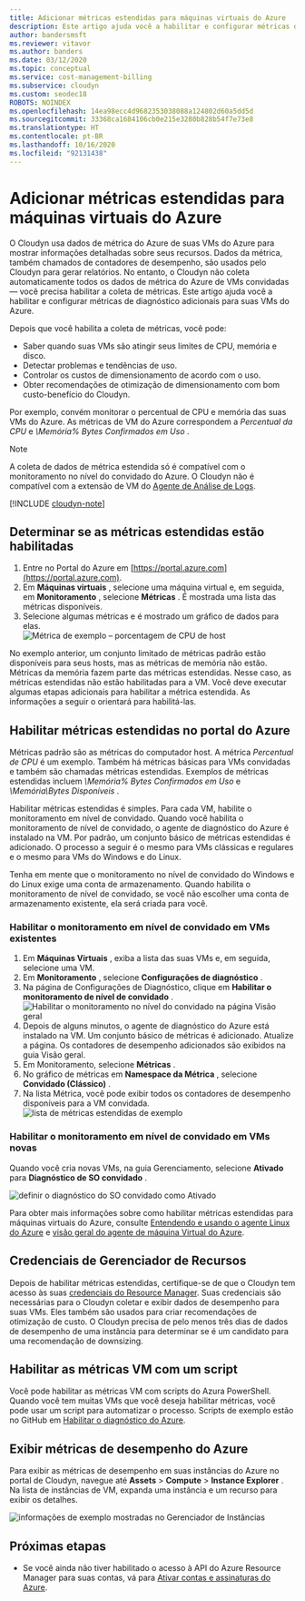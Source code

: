 ```yaml
---
title: Adicionar métricas estendidas para máquinas virtuais do Azure
description: Este artigo ajuda você a habilitar e configurar métricas de diagnóstico estendido para suas VMs do Azure.
author: bandersmsft
ms.reviewer: vitavor
ms.author: banders
ms.date: 03/12/2020
ms.topic: conceptual
ms.service: cost-management-billing
ms.subservice: cloudyn
ms.custom: seodec18
ROBOTS: NOINDEX
ms.openlocfilehash: 14ea98ecc4d9682353038088a124802d60a5dd5d
ms.sourcegitcommit: 33368ca1684106cb0e215e3280b828b54f7e73e8
ms.translationtype: HT
ms.contentlocale: pt-BR
ms.lasthandoff: 10/16/2020
ms.locfileid: "92131438"
---
```

# <a name="add-extended-metrics-for-azure-virtual-machines"></a>Adicionar métricas estendidas para máquinas virtuais do Azure

O Cloudyn usa dados de métrica do Azure de suas VMs do Azure para mostrar informações detalhadas sobre seus recursos. Dados da métrica, também chamados de contadores de desempenho, são usados pelo Cloudyn para gerar relatórios. No entanto, o Cloudyn não coleta automaticamente todos os dados de métrica do Azure de VMs convidadas — você precisa habilitar a coleta de métricas. Este artigo ajuda você a habilitar e configurar métricas de diagnóstico adicionais para suas VMs do Azure.

Depois que você habilita a coleta de métricas, você pode:

- Saber quando suas VMs são atingir seus limites de CPU, memória e disco.
- Detectar problemas e tendências de uso.
- Controlar os custos de dimensionamento de acordo com o uso.
- Obter recomendações de otimização de dimensionamento com bom custo-benefício do Cloudyn.

Por exemplo, convém monitorar o percentual de CPU e memória das suas VMs do Azure. As métricas de VM do Azure correspondem a _Percentual da CPU_ e _\Memória\% Bytes Confirmados em Uso_ .

> [!NOTE]
> A coleta de dados de métrica estendida só é compatível com o monitoramento no nível do convidado do Azure. O Cloudyn não é compatível com a extensão de VM do [Agente de Análise de Logs](../../azure-monitor/platform/agents-overview.md).

[!INCLUDE [cloudyn-note](../../../includes/cloudyn-note.md)]

## <a name="determine-whether-extended-metrics-are-enabled"></a>Determinar se as métricas estendidas estão habilitadas

1. Entre no Portal do Azure em [https://portal.azure.com](https://portal.azure.com).
2. Em **Máquinas virtuais** , selecione uma máquina virtual e, em seguida, em **Monitoramento** , selecione **Métricas** . É mostrada uma lista das métricas disponíveis.
3. Selecione algumas métricas e é mostrado um gráfico de dados para elas.  
    ![Métrica de exemplo – porcentagem de CPU de host](./media/azure-vm-extended-metrics/metric01.png)

No exemplo anterior, um conjunto limitado de métricas padrão estão disponíveis para seus hosts, mas as métricas de memória não estão. Métricas da memória fazem parte das métricas estendidas. Nesse caso, as métricas estendidas não estão habilitadas para a VM. Você deve executar algumas etapas adicionais para habilitar a métrica estendida. As informações a seguir o orientará para habilitá-las.

## <a name="enable-extended-metrics-in-the-azure-portal"></a>Habilitar métricas estendidas no portal do Azure

Métricas padrão são as métricas do computador host. A métrica _Percentual de CPU_ é um exemplo. Também há métricas básicas para VMs convidadas e também são chamadas métricas estendidas. Exemplos de métricas estendidas incluem _\Memória\% Bytes Confirmados em Uso_ e _\Memória\Bytes Disponíveis_ .

Habilitar métricas estendidas é simples. Para cada VM, habilite o monitoramento em nível de convidado. Quando você habilita o monitoramento de nível de convidado, o agente de diagnóstico do Azure é instalado na VM. Por padrão, um conjunto básico de métricas estendidas é adicionado. O processo a seguir é o mesmo para VMs clássicas e regulares e o mesmo para VMs do Windows e do Linux.

Tenha em mente que o monitoramento no nível de convidado do Windows e do Linux exige uma conta de armazenamento. Quando habilita o monitoramento de nível de convidado, se você não escolher uma conta de armazenamento existente, ela será criada para você.

### <a name="enable-guest-level-monitoring-on-existing-vms"></a>Habilitar o monitoramento em nível de convidado em VMs existentes

1. Em **Máquinas Virtuais** , exiba a lista das suas VMs e, em seguida, selecione uma VM.
2. Em **Monitoramento** , selecione **Configurações de diagnóstico** .
3. Na página de Configurações de Diagnóstico, clique em **Habilitar o monitoramento de nível de convidado** .  
    ![Habilitar o monitoramento no nível do convidado na página Visão geral](./media/azure-vm-extended-metrics/enable-guest-monitoring.png)
4. Depois de alguns minutos, o agente de diagnóstico do Azure está instalado na VM. Um conjunto básico de métricas é adicionado. Atualize a página. Os contadores de desempenho adicionados são exibidos na guia Visão geral.
5. Em Monitoramento, selecione **Métricas** .
6. No gráfico de métricas em **Namespace da Métrica** , selecione **Convidado (Clássico)** .
7. Na lista Métrica, você pode exibir todos os contadores de desempenho disponíveis para a VM convidada.  
    ![lista de métricas estendidas de exemplo](./media/azure-vm-extended-metrics/extended-metrics.png)

### <a name="enable-guest-level-monitoring-on-new-vms"></a>Habilitar o monitoramento em nível de convidado em VMs novas

Quando você cria novas VMs, na guia Gerenciamento, selecione **Ativado** para **Diagnóstico de SO convidado** .

![definir o diagnóstico do SO convidado como Ativado](./media/azure-vm-extended-metrics/new-enable-diag.png)

Para obter mais informações sobre como habilitar métricas estendidas para máquinas virtuais do Azure, consulte [Entendendo e usando o agente Linux do Azure](../../virtual-machines/extensions/agent-linux.md) e [visão geral do agente de máquina Virtual do Azure](../../virtual-machines/extensions/agent-windows.md).

## <a name="resource-manager-credentials"></a>Credenciais de Gerenciador de Recursos

Depois de habilitar métricas estendidas, certifique-se de que o Cloudyn tem acesso às suas [credenciais do Resource Manager](./activate-subs-accounts.md). Suas credenciais são necessárias para o Cloudyn coletar e exibir dados de desempenho para suas VMs. Eles também são usados para criar recomendações de otimização de custo. O Cloudyn precisa de pelo menos três dias de dados de desempenho de uma instância para determinar se é um candidato para uma recomendação de downsizing.

## <a name="enable-vm-metrics-with-a-script"></a>Habilitar as métricas VM com um script

Você pode habilitar as métricas VM com scripts do Azura PowerShell. Quando você tem muitas VMs que você deseja habilitar métricas, você pode usar um script para automatizar o processo. Scripts de exemplo estão no GitHub em [Habilitar o diagnóstico do Azure](https://github.com/Cloudyn/azure-enable-diagnostics).

## <a name="view-azure-performance-metrics"></a>Exibir métricas de desempenho do Azure

Para exibir as métricas de desempenho em suas instâncias do Azure no portal de Cloudyn, navegue até **Assets** > **Compute** > **Instance Explorer** . Na lista de instâncias de VM, expanda uma instância e um recurso para exibir os detalhes.

![informações de exemplo mostradas no Gerenciador de Instâncias](./media/azure-vm-extended-metrics/instance-explorer.png)

## <a name="next-steps"></a>Próximas etapas

- Se você ainda não tiver habilitado o acesso à API do Azure Resource Manager para suas contas, vá para [Ativar contas e assinaturas do Azure](./activate-subs-accounts.md).